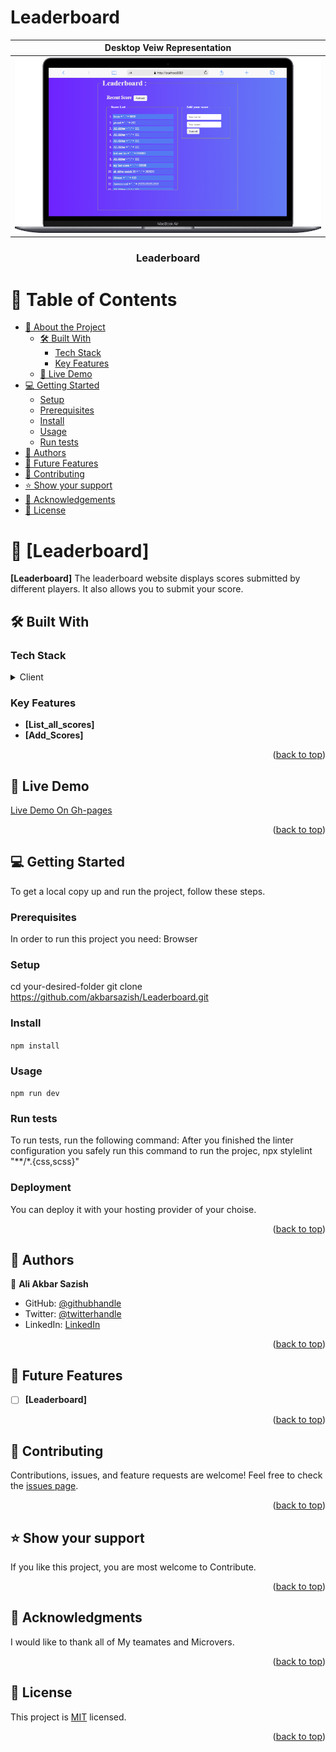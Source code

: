 # Leaderboard

| Desktop Veiw Representation|
|---------------------------------------|
|<div align="center">![screenshot](./src/desktop.png)</div>|


<a name="readme-top"></a>

<div align="center">
  <h3><b> Leaderboard </b></h3>
</div>

# 📗 Table of Contents

- [📖 About the Project](#about-project)
  - [🛠 Built With](#built-with)
    - [Tech Stack](#tech-stack)
    - [Key Features](#key-features)
  - [🚀 Live Demo](#live-demo)
- [💻 Getting Started](#getting-started)
  - [Setup](#setup)
  - [Prerequisites](#prerequisites)
  - [Install](#install)
  - [Usage](#usage)
  - [Run tests](#run-tests)
- [👥 Authors](#authors)
- [🔭 Future Features](#future-features)
- [🤝 Contributing](#contributing)
- [⭐️ Show your support](#support)
- [🙏 Acknowledgements](#acknowledgements)
- [📝 License](#license)

<!-- PROJECT DESCRIPTION -->

# 📖 [Leaderboard] <a name="about-project"></a>

**[Leaderboard]** The leaderboard website displays scores submitted by different players. It also allows you to submit your score.

## 🛠 Built With <a name="built-with"></a>

### Tech Stack <a name="tech-stack"></a>

<details>
  <summary>Client</summary>
  <ul>
    <li><a href="#">HTML</a></li>
    <li><a href="#">CSS</a></li>
    <li><a href="#">JavaScript </a></li>
  </ul>
</details>

<!-- Features -->

### Key Features <a name="key-features"></a>
- **[List_all_scores]** 
- **[Add_Scores]** 



<p align="right">(<a href="#readme-top">back to top</a>)</p>

<!-- LIVE DEMO -->
## 🚀 Live Demo <a name="live-demo"></a>

[Live Demo On Gh-pages](https://akbarsazish.github.io/Leaderboard)

<p align="right">(<a href="#readme-top">back to top</a>)</p>

<!-- GETTING STARTED -->

## 💻 Getting Started <a name="getting-started"></a>


To get a local copy up and run the project, follow these steps.

### Prerequisites

In order to run this project you need: Browser


### Setup
cd your-desired-folder
git clone https://github.com/akbarsazish/Leaderboard.git



### Install
`npm install`


### Usage
`npm run dev`


### Run tests
To run tests, run the following command:    After you finished the linter configuration you safely run this command to  run the projec,     npx stylelint "**/*.{css,scss}"


### Deployment
You can deploy it with your hosting provider of your choise.


<p align="right">(<a href="#readme-top">back to top</a>)</p>

<!-- AUTHORS -->

## 👥 Authors <a name="authors"> </a>  

👤 **Ali Akbar Sazish**

- GitHub: [@githubhandle](https://github.com/akbarsazish)
- Twitter: [@twitterhandle](https://twitter.com/AliAkbarSazish1)
- LinkedIn: [LinkedIn](https://www.linkedin.com/in/ali-akbar-sazish/)

<p align="right">(<a href="#readme-top">back to top</a>)</p>

<!-- FUTURE FEATURES -->

## 🔭 Future Features <a name="future-features"></a>

- [ ] **[Leaderboard]**


<p align="right">(<a href="#readme-top">back to top</a>)</p>

<!-- CONTRIBUTING -->

## 🤝 Contributing <a name="contributing"></a>
Contributions, issues, and feature requests are welcome!
Feel free to check the [issues page](../../issues/).

<p align="right">(<a href="#readme-top">back to top</a>)</p>



## ⭐️ Show your support <a name="support"></a>
If you like this project, you are most welcome to Contribute.

<p align="right">(<a href="#readme-top">back to top</a>)</p>


<!-- Acknowledgments -->
## 🙏 Acknowledgments <a name="acknowledgements"></a>
I would like to thank all of My teamates and Microvers.

<p align="right">(<a href="#readme-top">back to top</a>)</p>


<!-- LICENSE -->
## 📝 License <a name="license"></a>
This project is [MIT](./LICENSE) licensed. 

<p align="right">(<a href="#readme-top">back to top</a>)</p>
